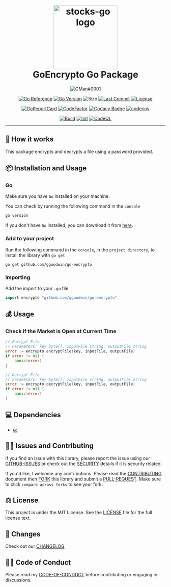 <div align="center">
	<h1><img alt="stocks-go logo" src="https://github.com/ggoodwin/goencrypto/blob/master/logo.png" height="200" /><br />
		GoEncrypto Go Package
	</h1>

  [![GMan#0001](https://dcbadge.vercel.app/api/shield/179795086543028224)](https://discord.id/?prefill=179795086543028224)

  [![Go Reference](https://pkg.go.dev/badge/ggoodwin/go-encrypto.svg)](https://pkg.go.dev/github.com/ggoodwin/go-encrypto) [![Go Version](https://img.shields.io/github/go-mod/go-version/ggoodwin/go-encrypto)](https://go.dev/) ![Size](https://img.shields.io/github/languages/code-size/ggoodwin/go-encrypto) [![Last Commit](https://img.shields.io/github/last-commit/ggoodwin/go-encrypto)](https://github.com/ggoodwin/go-encrypto/commits/master) [![License](https://img.shields.io/github/license/ggoodwin/go-encrypto)](https://github.com/ggoodwin/go-encrypto/blob/master/LICENSE.md)

  [![GoReportCard](https://goreportcard.com/badge/github.com/ggoodwin/go-encrypto)](https://goreportcard.com/report/github.com/ggoodwin/go-encrypto) [![CodeFactor](https://www.codefactor.io/repository/github/ggoodwin/go-encrypto/badge)](https://www.codefactor.io/repository/github/ggoodwin/go-encrypto) [![Codacy Badge](https://app.codacy.com/project/badge/Grade/17f51d3e54264211b19220ce470783ae)](https://app.codacy.com/gh/ggoodwin/go-encrypto/dashboard?utm_source=gh&utm_medium=referral&utm_content=&utm_campaign=Badge_grade) [![codecov](https://codecov.io/gh/ggoodwin/go-encrypto/branch/master/graph/badge.svg?token=YNDB8EF3ZN)](https://codecov.io/gh/ggoodwin/go-encrypto)

  [![Build](https://github.com/ggoodwin/go-encrypto/actions/workflows/build.yml/badge.svg)](https://github.com/ggoodwin/go-encrypto/actions/workflows/build.yml) [![lint](https://github.com/ggoodwin/go-encrypto/actions/workflows/lint.yml/badge.svg)](https://github.com/ggoodwin/go-encrypto/actions/workflows/lint.yml) [![CodeQL](https://github.com/ggoodwin/go-encrypto/actions/workflows/github-code-scanning/codeql/badge.svg)](https://github.com/ggoodwin/go-encrypto/actions/workflows/github-code-scanning/codeql)

</div>

<hr/>

## 🌟 How it works

This package encrypts and decrypts a file using a password provided.

## 📦 Installation and Usage

### Go

Make sure you have `Go` installed on your machine.

You can check by running the following command in the `console`

```powershell
go version
```

If you don't have `Go` installed, you can download it from [here](https://go.dev/dl/).

### Add to your project

Run the following command in the `console`, in the `project directory`, to install the library with `go get`

```plain
go get github.com/ggoodwin/go-encrypto
```

### Importing

Add the import to your `.go` file

```go
import encrypto "github.com/ggoodwin/go-encrypto"
```

## 💰 Usage

### Check if the Market is Open at Current Time

```go
// Encrypt File
// Parameters: key byte[], inputFile string, outputFile string
error := encrypto.encryptFile(key, inputFile, outputFile)
if error != nil {
    panic(error)
}

// Decrypt File
// Parameters: key byte[], inputFile string, outputFile string
error := encrypto.decryptFile(key, inputFile, outputFile)
if error != nil {
    panic(error)
}
```

## 💻 Dependencies

- [`Go`](https://go.dev/)

## 🙇‍♂️ Issues and Contributing

If you find an issue with this library, please report the issue using our [GITHUB-ISSUES] or check out the [SECURITY] details if it is security related.

If you'd like, I welcome any contributions. Please read the [CONTRIBUTING] document then [FORK] this library and submit a [PULL-REQUEST]. Make sure to click `compare across forks` to see your fork.

## ⚖️ License

This project is under the MIT License. See the [LICENSE] file for the full license text.

## 📜 Changes

Check out our [CHANGELOG]

## 👍🏻 Code of Conduct

Please read my [CODE-OF-CONDUCT] before contributing or engaging in discussions.

<!-- Links -->
[LICENSE]: https://github.com/ggoodwin/go-encrypto/blob/master/LICENSE.md
[CHANGELOG]: https://github.com/ggoodwin/go-encrypto/blob/master/CHANGELOG.md
[SECURITY]: https://github.com/ggoodwin/go-encrypto/blob/master/SECURITY.md
[FORK]: https://github.com/ggoodwin/go-encrypto/fork
[PULL-REQUEST]: https://github.com/ggoodwin/go-encrypto/compare
[CODE-OF-CONDUCT]: https://github.com/ggoodwin/go-encrypto/blob/master/CODE_OF_CONDUCT.md
[CONTRIBUTING]: https://github.com/ggoodwin/go-encrypto/blob/master/CONTRIBUTING.md
[GITHUB-ISSUES]: https://github.com/ggoodwin/go-encrypto/issues
